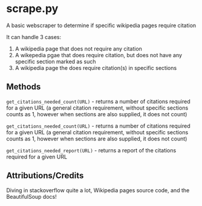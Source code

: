 # scrape.py

A basic webscraper to determine if specific wikipedia pages require citation

It can handle 3 cases:

1. A wikipedia page that does not require any citation
2. A wikepedia pgae that does require citation, but does not have any specific section marked as such
3. A wikipedia page the does require citation(s) in specific sections

## Methods

`get_citations_needed_count(URL)` - returns a number of citations required for a given URL (a general citation requirement, without specific sections counts as 1, however when sections are also supplied, it does not count)

`get_citations_needed_count(URL)` - returns a number of citations required for a given URL (a general citation requirement, without specific sections counts as 1, however when sections are also supplied, it does not count) 

`get_citations_needed_report(URL)` - returns a report of the citations required for a given URL

## Attributions/Credits

 Diving in stackoverflow quite a lot, Wikipedia pages source code, and the BeautifulSoup docs!

